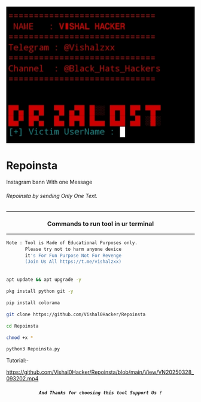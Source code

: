 ![PicsArt_05-26-10 36 25](https://github.com/Vishal0Hacker/Repoinsta/blob/main/View/IMG_20250328_091220.jpg)


# Repoinsta
Instagram bann With one  Message

###### Repoinsta by  sending Only One Text.
***
### <p align="center">Commands to run tool in ur terminal
***

```bash
Note : Tool is Made of Educational Purposes only.
       Please try not to harm anyone device 
       it's For Fun Purpose Not For Revenge
       (Join Us All https://t.me/vishalzxx)
   
```



```bash
apt update && apt upgrade -y
```
```bash
pkg install python git -y
```
```bash
pip install colorama
```
```bash
git clone https://github.com/Vishal0Hacker/Repoinsta
```
```bash
cd Repoinsta
```
```bash
chmod +x * 
```
```bash
python3 Repoinsta.py
```

Tutorial:-


https://github.com/Vishal0Hacker/Repoinsta/blob/main/View/VN20250328_093202.mp4




##### <p align="center">```And Thanks for choosing this tool Support Us !```
